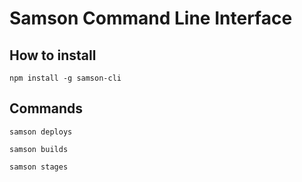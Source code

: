 # Samson Command Line Interface
## How to install
`npm install -g samson-cli`

## Commands
`samson deploys`

`samson builds`

`samson stages`
